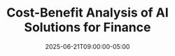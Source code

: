 ---
title: "Cost-Benefit Analysis of AI Solutions for Finance"
date: 2025-06-21T09:00:00-05:00
draft: false
description: "A structured approach to evaluating potential ROI and hidden costs of AI investments for finance functions, with practical business case templates."
slug: "cost-benefit-analysis-ai-solutions-finance"
tags: ["ROI analysis", "AI investment", "financial evaluation", "business case", "technology investment"]
categories: ["Finance Leadership in the AI Era"]
series: ["Financial Leadership in the AI Era"]
series_order: 8
showToc: true
--- 
